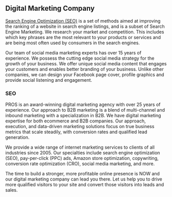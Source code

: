 ## Digital Marketing Company

[Search Engine Optimization (SEO)](https://www.internetsearchinc.com/search-engine-optimization/) is a set of methods aimed at improving the ranking of a website in search engine listings, and is a subset of Search Engine Marketing. We research your market and competition. This includes which key phrases are the most relevant to your products or services and are being most often used by consumers in the search engines.

Our team of social media marketing experts has over 15 years of experience. We possess the cutting edge social media strategy for the growth of your business. We offer unique social media content that engages your customers and enables better branding of your business. Unlike other companies, we can design your Facebook page cover, profile graphics and provide social listening and engagement.

### SEO  

PROS is an award-winning digital marketing agency with over 25 years of experience. Our approach to B2B marketing is a blend of multi-channel and inbound marketing with a specialization in B2B. We have digital marketing expertise for both ecommerce and B2B companies. Our approach, execution, and data-driven marketing solutions focus on true business metrics that scale steadily, with conversion rates and qualified lead generation.

We provide a wide range of internet marketing services to clients of all industries since 2005. Our specialties include search engine optimization (SEO), pay-per-click (PPC) ads, Amazon store optimization, copywriting, conversion rate optimization (CRO), social media marketing, and more.

The time to build a stronger, more profitable online presence is NOW and our digital marketing company can lead you there. Let us help you to drive more qualified visitors to your site and convert those visitors into leads and sales.

